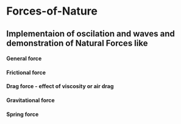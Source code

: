 # Forces-of-Nature
## Implementaion of oscilation and waves and demonstration of Natural Forces like 
#### General force
#### Frictional force
#### Drag force - effect of viscosity or air drag 
#### Gravitational force 
#### Spring force

